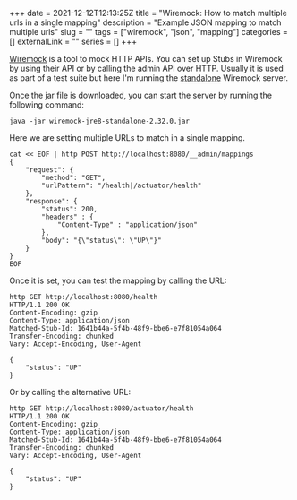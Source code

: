 +++ 
date = 2021-12-12T12:13:25Z
title = "Wiremock: How to match multiple urls in a single mapping"
description = "Example JSON mapping to match multiple urls"
slug = "" 
tags = ["wiremock", "json", "mapping"]
categories = []
externalLink = ""
series = []
+++

[Wiremock](http://wiremock.org/) is a tool to mock HTTP APIs.
You can set up Stubs in Wiremock by using their API or by calling the admin API over HTTP. 
Usually it is used as part of a test suite but here I'm running the [standalone](http://wiremock.org/docs/running-standalone/) Wiremock server.

Once the jar file is downloaded, you can start the server by running the following command:

```shell
java -jar wiremock-jre8-standalone-2.32.0.jar
```

Here we are setting multiple URLs to match in a single mapping.

```shell
cat << EOF | http POST http://localhost:8080/__admin/mappings
{
    "request": {
        "method": "GET",
        "urlPattern": "/health|/actuator/health"
    },
    "response": {
        "status": 200,
        "headers" : {
            "Content-Type" : "application/json"
        },
        "body": "{\"status\": \"UP\"}"
    }
}
EOF
```

Once it is set, you can test the mapping by calling the URL:

```shell
http GET http://localhost:8080/health
HTTP/1.1 200 OK
Content-Encoding: gzip
Content-Type: application/json
Matched-Stub-Id: 1641b44a-5f4b-48f9-bbe6-e7f81054a064
Transfer-Encoding: chunked
Vary: Accept-Encoding, User-Agent

{
    "status": "UP"
}
```

Or by calling the alternative URL:

```shell
http GET http://localhost:8080/actuator/health
HTTP/1.1 200 OK
Content-Encoding: gzip
Content-Type: application/json
Matched-Stub-Id: 1641b44a-5f4b-48f9-bbe6-e7f81054a064
Transfer-Encoding: chunked
Vary: Accept-Encoding, User-Agent

{
    "status": "UP"
}
```
